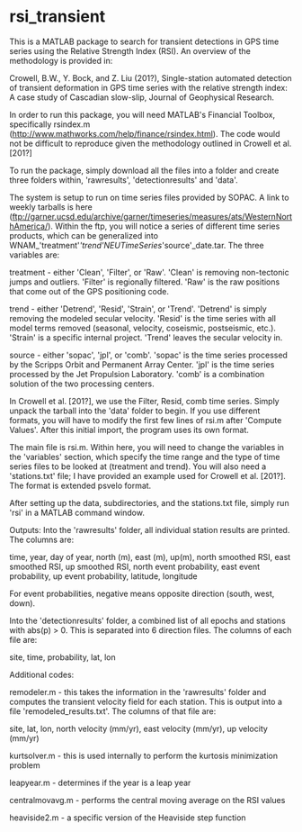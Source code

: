 # rsi_transient

This is a MATLAB package to search for transient detections in GPS time series using the Relative Strength Index (RSI). An overview of the methodology is provided in:

Crowell, B.W., Y. Bock, and Z. Liu (201?), Single-station automated detection of transient deformation in GPS time series with the relative strength index: A case study of Cascadian slow-slip, Journal of Geophysical Research.

In order to run this package, you will need MATLAB's Financial Toolbox, specifically rsindex.m (http://www.mathworks.com/help/finance/rsindex.html). The code would not be difficult to reproduce given the methodology outlined in Crowell et al. [201?]

To run the package, simply download all the files into a folder and create three folders within, 'rawresults', 'detectionresults' and 'data'.

The system is setup to run on time series files provided by SOPAC. A link to weekly tarballs is here (ftp://garner.ucsd.edu/archive/garner/timeseries/measures/ats/WesternNorthAmerica/). Within the ftp, you will notice a series of different time series products, which can be generalized into WNAM_'treatment'_'trend'NEUTimeSeries_'source'_date.tar. The three variables are:

treatment - either 'Clean', 'Filter', or 'Raw'. 'Clean' is removing non-tectonic jumps and outliers. 'Filter' is regionally filtered. 'Raw' is the raw positions that come out of the GPS positioning code.

trend - either 'Detrend', 'Resid', 'Strain', or 'Trend'. 'Detrend' is simply removing the modeled secular velocity. 'Resid' is the time series with all model terms removed (seasonal, velocity, coseismic, postseismic, etc.). 'Strain' is a specific internal project. 'Trend' leaves the secular velocity in.

source - either 'sopac', 'jpl', or 'comb'. 'sopac' is the time series processed by the Scripps Orbit and Permanent Array Center. 'jpl' is the time series processed by the Jet Propulsion Laboratory. 'comb' is a combination solution of the two processing centers.

In Crowell et al. [201?], we use the Filter, Resid, comb time series. Simply unpack the tarball into the 'data' folder to begin. If you use different formats, you will have to modify the first few lines of rsi.m after 'Compute Values'. After this initial import, the program uses its own format.

The main file is rsi.m. Within here, you will need to change the variables in the 'variables' section, which specify the time range and the type of time series files to be looked at (treatment and trend). You will also need a 'stations.txt' file; I have provided an example used for Crowell et al. [201?]. The format is extended psvelo format.

After setting up the data, subdirectories, and the stations.txt file, simply run 'rsi' in a MATLAB command window. 

Outputs:
Into the 'rawresults' folder, all individual station results are printed. The columns are:

time, year, day of year, north (m), east (m), up(m), north smoothed RSI, east smoothed RSI, up smoothed RSI, north event probability, east event probability, up event probability, latitude, longitude

For event probabilities, negative means opposite direction (south, west, down).

Into the 'detectionresults' folder, a combined list of all epochs and stations with abs(p) > 0. This is separated into 6 direction files. The columns of each file are:

site, time, probability, lat, lon

Additional codes:

remodeler.m - this takes the information in the 'rawresults' folder and computes the transient velocity field for each station. This is output into a file 'remodeled_results.txt'. The columns of that file are:

site, lat, lon, north velocity (mm/yr), east velocity (mm/yr), up velocity (mm/yr)

kurtsolver.m - this is used internally to perform the kurtosis minimization problem

leapyear.m - determines if the year is a leap year

centralmovavg.m - performs the central moving average on the RSI values

heaviside2.m - a specific version of the Heaviside step function

